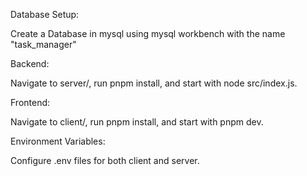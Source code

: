 Database Setup:

Create a Database in mysql using mysql workbench with the name "task_manager"

Backend:

Navigate to server/, run pnpm install, and start with node src/index.js.

Frontend:

Navigate to client/, run pnpm install, and start with pnpm  dev.

Environment Variables:

Configure .env files for both client and server.